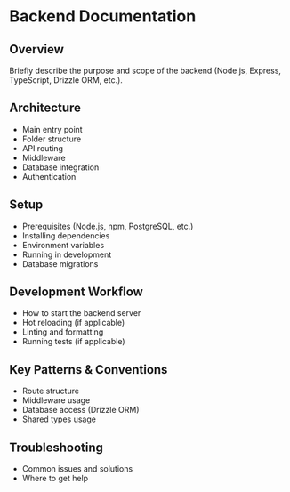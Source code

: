 # Backend Documentation

## Overview
Briefly describe the purpose and scope of the backend (Node.js, Express, TypeScript, Drizzle ORM, etc.).

## Architecture
- Main entry point
- Folder structure
- API routing
- Middleware
- Database integration
- Authentication

## Setup
- Prerequisites (Node.js, npm, PostgreSQL, etc.)
- Installing dependencies
- Environment variables
- Running in development
- Database migrations

## Development Workflow
- How to start the backend server
- Hot reloading (if applicable)
- Linting and formatting
- Running tests (if applicable)

## Key Patterns & Conventions
- Route structure
- Middleware usage
- Database access (Drizzle ORM)
- Shared types usage

## Troubleshooting
- Common issues and solutions
- Where to get help 